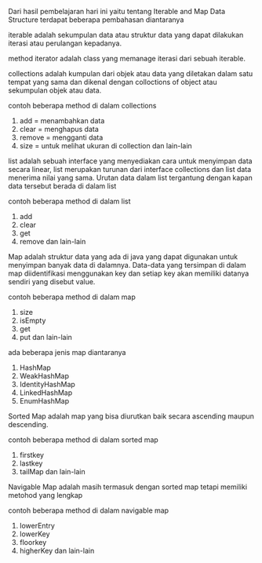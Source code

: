 Dari hasil pembelajaran hari ini yaitu tentang Iterable and Map Data Structure terdapat beberapa pembahasan diantaranya

iterable adalah sekumpulan data atau struktur data yang dapat dilakukan iterasi atau perulangan kepadanya.

method iterator adalah class yang memanage iterasi dari sebuah iterable. 

collections adalah kumpulan dari objek atau data yang diletakan dalam satu tempat yang sama dan dikenal dengan colloctions of object atau sekumpulan objek atau data.

contoh beberapa method di dalam collections
1. add =  menambahkan data
2. clear = menghapus data
3. remove = mengganti data
4. size = untuk melihat ukuran di collection
dan lain-lain

list adalah sebuah interface yang menyediakan cara untuk menyimpan data secara linear, list merupakan turunan dari interface collections dan list data menerima nilai yang sama. Urutan data dalam list tergantung dengan kapan data tersebut berada di dalam list

contoh beberapa method di dalam list
1. add
2. clear
3. get
4. remove
dan lain-lain

Map adalah struktur data yang ada di java yang dapat digunakan untuk menyimpan banyak data di dalamnya. Data-data yang tersimpan di dalam map diidentifikasi menggunakan key dan setiap key akan memiliki datanya sendiri yang disebut value.

contoh beberapa method di dalam map
1. size
2. isEmpty
3. get
4. put
dan lain-lain

ada beberapa jenis map diantaranya
1. HashMap
2. WeakHashMap
3. IdentityHashMap
4. LinkedHashMap
5. EnumHashMap

Sorted Map adalah map yang bisa diurutkan baik secara ascending maupun descending.

contoh beberapa method di dalam sorted map
1. firstkey
2. lastkey
3. tailMap
dan lain-lain

Navigable Map adalah masih termasuk dengan sorted map tetapi memiliki metohod yang lengkap

contoh beberapa method di dalam navigable map
1. lowerEntry
2. lowerKey
3. floorkey
4. higherKey
dan lain-lain
